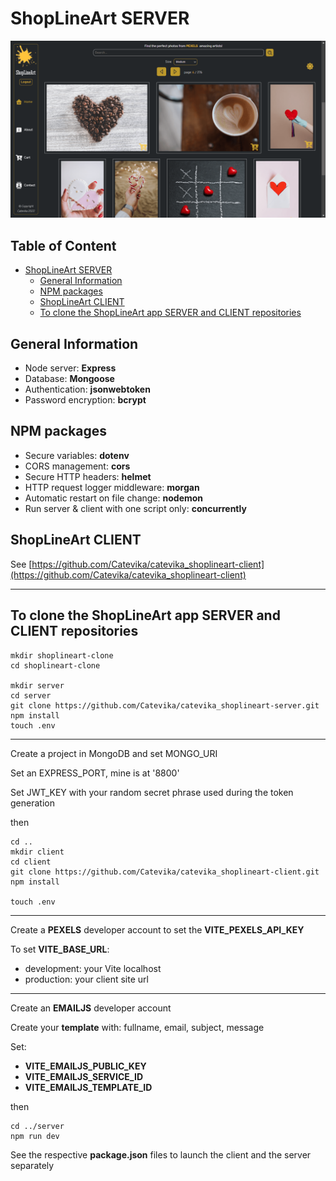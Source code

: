 # ShopLineArt SERVER

![ShopLineArt](./assets/ShopLineArt.png)

## Table of Content <!-- omit in toc -->

- [ShopLineArt SERVER](#shoplineart-server)
  - [General Information](#general-information)
  - [NPM packages](#npm-packages)
  - [ShopLineArt CLIENT](#shoplineart-client)
  - [To clone the ShopLineArt app SERVER and CLIENT repositories](#to-clone-the-shoplineart-app-server-and-client-repositories)

## General Information

- Node server: **Express**
- Database: **Mongoose**
- Authentication: **jsonwebtoken**
- Password encryption: **bcrypt**

## NPM packages

- Secure variables: **dotenv**
- CORS management: **cors**
- Secure HTTP headers: **helmet**
- HTTP request logger middleware: **morgan**
- Automatic restart on file change: **nodemon**
- Run server & client with one script only: **concurrently**

## ShopLineArt CLIENT

See [https://github.com/Catevika/catevika_shoplineart-client](https://github.com/Catevika/catevika_shoplineart-client)

---

## To clone the ShopLineArt app SERVER and CLIENT repositories

```cli
mkdir shoplineart-clone
cd shoplineart-clone

mkdir server
cd server
git clone https://github.com/Catevika/catevika_shoplineart-server.git
npm install
touch .env
```

---

Create a project in MongoDB and set MONGO_URI

Set an EXPRESS_PORT, mine is at '8800'

Set JWT_KEY with your random secret phrase used during the token generation

then

```cli
cd ..
mkdir client
cd client
git clone https://github.com/Catevika/catevika_shoplineart-client.git
npm install

touch .env
```

---

Create a **PEXELS** developer account to set the **VITE_PEXELS_API_KEY**

To set **VITE_BASE_URL**:

- development: your Vite localhost
- production: your client site url

---

Create an **EMAILJS** developer account

Create your **template** with: fullname, email, subject, message

Set:

- **VITE_EMAILJS_PUBLIC_KEY**
- **VITE_EMAILJS_SERVICE_ID**
- **VITE_EMAILJS_TEMPLATE_ID**

then

```cli
cd ../server
npm run dev
```

See the respective **package.json** files to launch the client and the server separately
